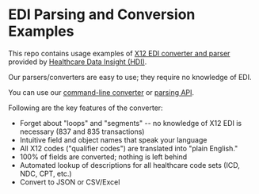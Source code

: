# EDI Parsing and Conversion Examples

This repo contains usage examples of [X12 EDI converter and parser](https://datainsight.health/products/edi-converter/) provided by [Healthcare Data Insight (HDI)](https://datainsight.health/).

Our parsers/converters are easy to use; they require no knowledge of EDI. 

You can use our [command-line converter](https://datainsight.health/docs/ediconvert-cli/) or [parsing API](https://datainsight.health/posts/edi-json/).

Following are the key features of the converter:

* Forget about "loops" and "segments" -- no knowledge of X12 EDI is necessary (837 and 835 transactions)
* Intuitive field and object names that speak your language
* All X12 codes ("qualifier codes") are translated into "plain English."
* 100% of fields are converted; nothing is left behind
* Automated lookup of descriptions for all healthcare code sets (ICD, NDC, CPT, etc.)
* Convert to JSON or CSV/Excel